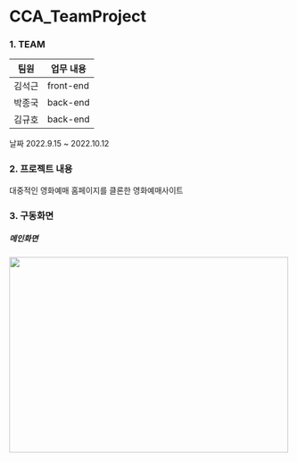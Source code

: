 # CCA_TeamProject


### 1. TEAM

| 팀원   | 업무 내용                         |
| --- | ---------------- |
| 김석근 | front-end |
| 박종국 | back-end |
| 김규호 | back-end |

날짜 2022.9.15 ~ 2022.10.12

### 2. 프로젝트 내용

대중적인 영화예매 홈페이지를 클론한
영화예매사이트

### 3. 구동화면
##### 메인화면
<img src="https://user-images.githubusercontent.com/108771927/218438054-af1675bd-e814-49ba-a9da-a091424650c8.gif" width="500" height="350">
